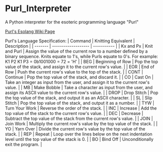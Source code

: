 # Purl_Interpreter
A Python interpreter for the esoteric programming language "Purl"

[Purl's Esolang Wiki Page](https://esolangs.org/wiki/Purl)

Purl's Language Specification:
| Command | Knitting Equivalent | Description |
| ------- | ------------------- | ----------- |
| Kx and Px | Knit and Purl | Assign the value of the current row to a number defined by a binary sequence. Knits equate to 1's, while Purls equate to 0's. For example: K1 P2 K1 P3 = 0b1001000 = 72 = 'H' |
| BEG | Beginning of Row | Pop the top value of the stack, and assign it to the current row's value. |
| EOR | End of Row | Push the current row's value to the top of the stack. |
| CONT | Continue | Pop the top value of the stack, and discard it. |
| CO | Cast On | Take an integer as input from the user, and assign it to the current row's value. |
| MB | Make Bobble | Take a character as input from the user, and assign its ASCII value to the current row's value. |
| DROP | Drop Stitch | Pop the top value of the stack, and output it as an ASCII character. |
| SL | Slip Stitch | Pop the top value of the stack, and output it as a number. |
| TYW | Turn Your Work | Reverse the order of the stack. |
| INC | Increase | Add the top value of the stack to the current row's value. |
| DEC | Decrease | Subtract the top value of the stack from the current row's value. |
| JOIN | Join Work | Multiply the current row's value by the top value of the stack. |
| YO | Yarn Over | Divide the current row's value by the top value of the stack. |
| REP | Repeat | Loop over the lines below on the next indentation level until the top value of the stack is 0. |
| BO | Bind Off | Unconditionally exit the program. |
